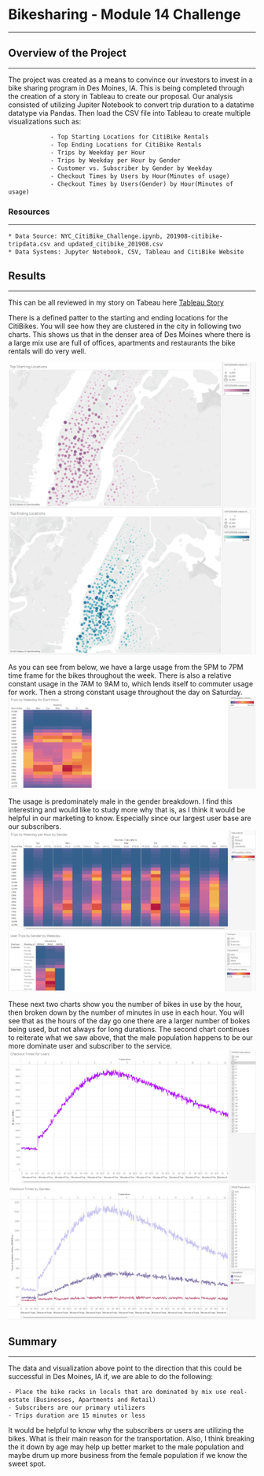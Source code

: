 # Bikesharing - Module 14 Challenge
---

## Overview of the Project
---

The project was created as a means to convince our investors to invest in a bike sharing program in Des Moines, IA.  This is being completed through the creation of a story in Tableau to create our proposal.  Our analysis consisted of utilizing Jupiter Notebook to convert trip duration to a datatime datatype via Pandas. Then load the CSV file into Tableau to create multiple visualizations such as:

                - Top Starting Locations for CitiBike Rentals
                - Top Ending Locations for CitiBike Rentals
                - Trips by Weekday per Hour
                - Trips by Weekday per Hour by Gender
                - Customer vs. Subscriber by Gender by Weekday
                - Checkout Times by Users by Hour(Minutes of usage)
                - Checkout Times by Users(Gender) by Hour(Minutes of usage) 

### Resources
---

    * Data Source: NYC_CitiBike_Challenge.ipynb, 201908-citibike-tripdata.csv and updated_citibike_201908.csv
    * Data Systems: Jupyter Notebook, CSV, Tableau and CitiBike Website
    
 ## Results
 ---
This can be all reviewed in my story on Tabeau here [Tableau Story](https://courses.bootcampspot.com/courses/1605/assignments/33924?module_item_id=669004)

There is a defined patter to the starting and ending locations for the CitiBikes.  You will see how they are clustered in the city in following two charts.  This shows us that in the denser area of Des Moines where there is a large mix use are full of offices, apartments and restaurants the bike rentals will do very well.
 
![top_starting_locations]( https://github.com/Normanfamdamly/bikesharing/blob/main/images/top_starting_locations.png)
![top_ending_locations](https://github.com/Normanfamdamly/bikesharing/blob/main/images/top_ending_locations.png)
 
As you can see from below, we have a large usage from the 5PM to 7PM time frame for the bikes throughout the week.  There is also a relative constant usage in the 7AM to 9AM to, which lends itself to commuter usage for work.  Then a strong constant usage throughout the day on Saturday. 
![trips_by_weekday_for_each_hour.png](https://github.com/Normanfamdamly/bikesharing/blob/main/images/trips_by_weekday_for_each_hour.png)

The usage is predominately male in the gender breakdown. I find this interesting and would like to study more why that is, as I think it would be helpful in our marketing to know. Especially since our largest user base are our subscribers.
![trips_by_weekday_per_hour_by_gender.png](https://github.com/Normanfamdamly/bikesharing/blob/main/images/trips_by_weekday_per_hour_by_gender.png)
![users_trips_by_gender_by_weekday.png](https://github.com/Normanfamdamly/bikesharing/blob/main/images/users_trips_by_gender_by_weekday.png)
 
 These next two charts show you the number of bikes in use by the hour, then broken down by the number of minutes in use in each hour.  You will see that as the hours of the day go one there are a larger number of bokes being used, but not always for long durations. The second chart continues to reiterate what we saw above, that the male population happens to be our more dominate user and subscriber to the service.
 ![checkout_times_for_uesrs.png](https://github.com/Normanfamdamly/bikesharing/blob/main/images/checkout_times_for_uesrs.png)
 ![checkout_times_by_gender.png](https://github.com/Normanfamdamly/bikesharing/blob/main/images/checkout_times_by_gender.png)
 
 ## Summary
 ---
The data and visualization above point to the direction that this could be successful in Des Moines, IA if, we are able to do the following:
   
    - Place the bike racks in locals that are dominated by mix use real-estate (Businesses, Apartments and Retail)
    - Subscribers are our primary utilizers
    - Trips duration are 15 minutes or less
    
It would be helpful to know why the subscribers or users are utilizing the bikes.  What is their main reason for the transportation.  Also, I think breaking the it down by age may help up better market to the male population and maybe drum up more business from the female population if we know the sweet spot.
